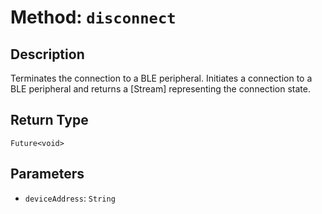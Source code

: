 # Method: `disconnect`

## Description

Terminates the connection to a BLE peripheral. Initiates a connection to a BLE peripheral and returns a
 [Stream] representing the connection state.

## Return Type
`Future<void>`

## Parameters

- `deviceAddress`: `String`
